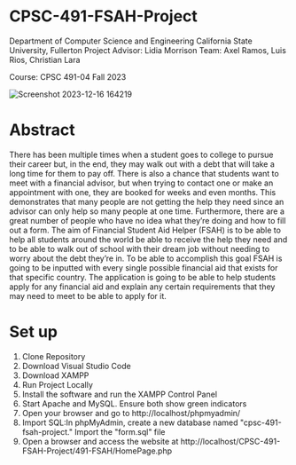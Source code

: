 # CPSC-491-FSAH-Project
Department of Computer Science and Engineering
California State University, Fullerton
Project Advisor: Lidia Morrison
Team: Axel Ramos, Luis Rios, Christian Lara

Course: CPSC 491-04
Fall 2023


![Screenshot 2023-12-16 164219](https://github.com/aluisrios/CPSC-491-FSAH-Project/assets/100191377/ddcbd397-44b3-4794-9f74-a2e683cfec2f)


# Abstract
There has been multiple times when a student goes to college to pursue their career but,
in the end, they may walk out with a debt that will take a long time for them to pay off. There is
also a chance that students want to meet with a financial advisor, but when trying to contact one
or make an appointment with one, they are booked for weeks and even months. This
demonstrates that many people are not getting the help they need since an advisor can only help
so many people at one time. Furthermore, there are a great number of people who have no idea
what they’re doing and how to fill out a form. The aim of Financial Student Aid Helper (FSAH)
is to be able to help all students around the world be able to receive the help they need and to be
able to walk out of school with their dream job without needing to worry about the debt they’re
in. To be able to accomplish this goal FSAH is going to be inputted with every single possible
financial aid that exists for that specific country. The application is going to be able to help
students apply for any financial aid and explain any certain requirements that they may need to
meet to be able to apply for it.


# Set up
1. Clone Repository
2. Download Visual Studio Code
3. Download XAMPP
4. Run Project Locally
5. Install the software and run the XAMPP Control Panel
6. Start Apache and MySQL. Ensure both show green indicators
7. Open your browser and go to http://localhost/phpmyadmin/ 
8. Import SQL:In phpMyAdmin, create a new database named "cpsc-491-fsah-project." Import the "form.sql" file 
9. Open a browser and access the website at http://localhost/CPSC-491-FSAH-Project/491-FSAH/HomePage.php 
